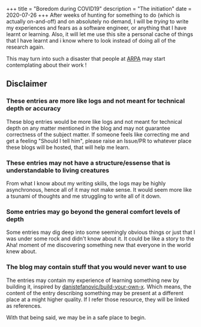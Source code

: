 +++
title = "Boredom during COVID19"
description = "The initiation"
date = 2020-07-26
+++
After weeks of hunting for something to do (which is actually on-and-off) and
on absolutely no demand, I will be *trying* to write my experiences and fears 
as a software engineer, or anything that I have learnt or learning. Also, it
will let me use this site a personal cache of things that I have learnt and i
know where to look instead of doing all of the research again.

This may turn into such a disaster that people at 
[ARPA](https://en.wikipedia.org/wiki/ARPANET) may start contemplating about 
their work !

## Disclaimer

### These entries are more like logs and not meant for technical depth or accuracy
These blog entries would be more like logs and not meant for technical depth 
on any matter mentioned in the blog and may not guarantee correctness of the 
subject matter. If someone feels like correcting me and get a feeling 
"Should I tell him", please raise an Issue/PR to whatever place these 
blogs will be hosted, that will help me learn.

### These entries may not have a structure/essense that is understandable to living creatures
From what I know about my writing skills, the logs may be highly asynchronous,
hence all of it may not make sense. It would seem more like a tsunami of
thoughts and me struggling to write all of it down.

### Some entries may go beyond the general comfort levels of depth
Some entries may dig deep into some seemingly obvious things or just that I 
was under some rock and didn't know about it. It could be like a story to 
the Aha! moment of me discovering something new that everyone in the world 
knew about.

### The blog may contain stuff that you would never want to use
The entries may contain my experience of learning something new by building 
it, inspired by 
[danistefanovic/build-your-own-x](https://github.com/danistefanovic/build-your-own-x).
Which means, the content of the entry describing something may be present at
a different place at a might higher quality. If I refer those resource, 
they will be linked as references.


With that being said, we may be in a safe place to begin.
